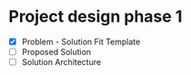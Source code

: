 # Project design phase 1

- [x] Problem - Solution Fit Template
- [ ] Proposed Solution
- [ ] Solution Architecture
